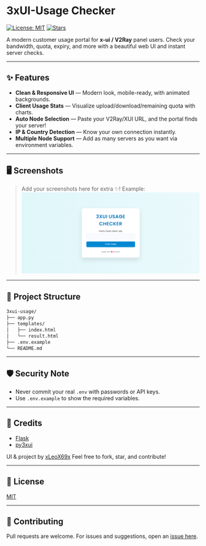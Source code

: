 # 3xUI-Usage Checker

[![License: MIT](https://img.shields.io/badge/License-MIT-green.svg)](LICENSE)
[![Stars](https://img.shields.io/github/stars/xLeoX69x/3xui-usage?style=social)](https://github.com/xLeoX69x/3xui-usage/stargazers)

A modern customer usage portal for **x-ui / V2Ray** panel users. Check your bandwidth, quota, expiry, and more with a beautiful web UI and instant server checks.

---

## ✨ Features

* **Clean & Responsive UI** — Modern look, mobile-ready, with animated backgrounds.
* **Client Usage Stats** — Visualize upload/download/remaining quota with charts.
* **Auto Node Selection** — Paste your V2Ray/XUI URL, and the portal finds your server!
* **IP & Country Detection** — Know your own connection instantly.
* **Multiple Node Support** — Add as many servers as you want via environment variables.

---

## 🖥️ Screenshots

> Add your screenshots here for extra ✨!
> Example:
> ![screenshot](./assets/demo.png)

---

## 📁 Project Structure

```
3xui-usage/
├── app.py
├── templates/
│   ├── index.html
│   └── result.html
├── .env.example
└── README.md
```

---


## 🛡️ Security Note

* Never commit your real `.env` with passwords or API keys.
* Use `.env.example` to show the required variables.

---

## 🙏 Credits

* [Flask](https://flask.palletsprojects.com/)
* [py3xui](https://github.com/FranzKafkaYu/py3xui)

UI & project by [xLeoX69x](https://github.com/xLeoX69x)
Feel free to fork, star, and contribute!

---

## 📄 License

[MIT](LICENSE)

---

## 🤝 Contributing

Pull requests are welcome.
For issues and suggestions, open an [issue here](https://github.com/xLeoX69x/3xui-usage/issues).
